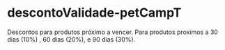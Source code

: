 # descontoValidade-petCampT
 Descontos para produtos próximo a vencer. Para produtos proximos a 30 dias (10%) , 60 dias (20%), e 90 dias (30%).
